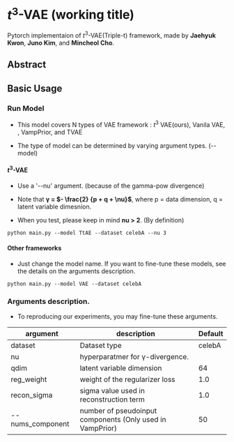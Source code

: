 # $t^3$-VAE (working title)

Pytorch implementaion of $t^3$-VAE(Triple-t) framework, made by **Jaehyuk Kwon**, **Juno Kim**, and **Mincheol Cho**.

## Abstract


## Basic Usage

### Run Model

- This model covers N types of VAE framework : $t^3$ VAE(ours), Vanila VAE, , VampPrior, and TVAE
 
- The type of model can be determined by varying argument types. (--model)


#### $t^3$-VAE

- Use a '--nu' argument. (because of the gamma-pow divergence)

- Note that **γ = $- \frac{2} {p + q + \nu}$**, where p = data dimension, q = latent variable dimesnion.

- When you test, please keep in mind **nu > 2**. (By definition)

```
python main.py --model TtAE --dataset celebA --nu 3
```

#### Other frameworks

- Just change the model name. If you want to fine-tune these models, see the details on the arguments description.

```
python main.py --model VAE --dataset celebA
```

### Arguments description.

- To reproducing our experiments, you may fine-tune these arguments.

|argument|description|Default|
|------|---|---|
|dataset|Dataset type|celebA|
|nu |hyperparatmer for γ-divergence.||
|qdim| latent variable dimension| 64|
|reg_weight| weight of the regularizer loss| 1.0|
|recon_sigma| sigma value used in reconstruction term| 1.0|
|--nums_component| number of pseudoinput components (Only used in VampPrior)|50|

